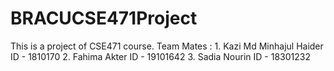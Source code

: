 # BRACUCSE471Project
This is a project of CSE471 course. Team Mates : 1. Kazi Md Minhajul Haider ID - 1810170 2. Fahima Akter ID - 19101642 3. Sadia Nourin ID - 18301232
